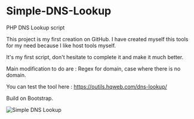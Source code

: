 # Simple-DNS-Lookup
PHP DNS Lookup script

This project is my first creation on GitHub. I have created myself this tools for my need because I like host tools myself.

It's my first script, don't hesitate to complete it and make it much better.

Main modification to do are : Regex for domain, case where there is no domain.

You can test the tool here : https://outils.hqweb.com/dns-lookup/

Build on Bootstrap.

![Simple DNS Lookup](https://outils.hqweb.com/dns-lookup/simple-dns-lookup.png)
